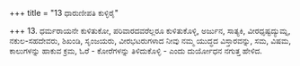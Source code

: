 +++
title = "13 ಧಾರುಣೀಪತಿ ಕುಳ್ಳಿರೈ"

+++
13. ಧರ್ಮರಾಯನೇ ಕುಳಿತುಕೋ, ಪರಿವಾರದವರೆಲ್ಲರೂ ಕುಳಿತುಕೊಳ್ಳಿ, ಅರ್ಜುನ, ಸಾತ್ಯಕಿ, ವೀರಧೃಷ್ಟದ್ಯುಮ್ನ, ನಕುಲ-ಸಹದೇವರು, ಶಿಖಂಡಿ, ಸೃಂಜಯರು, ವೀರಭಟರುಗಳಾದ ನೀವು ನಮ್ಮ ಯುದ್ಧದ ವಿಸ್ತಾರವನ್ನು, ಸಮ, ವಿಷಮ, ಕಾಲುಗಳನ್ನು ಹಾಕುವ ಕ್ರಮ, ಓರೆ - ಕೋರೆಗಳನ್ನು ತಿಳಿದುಕೊಳ್ಳಿ - ಎಂದು ದುರ್ಯೋಧನ ನಗುತ್ತ ಹೇಳಿದ.